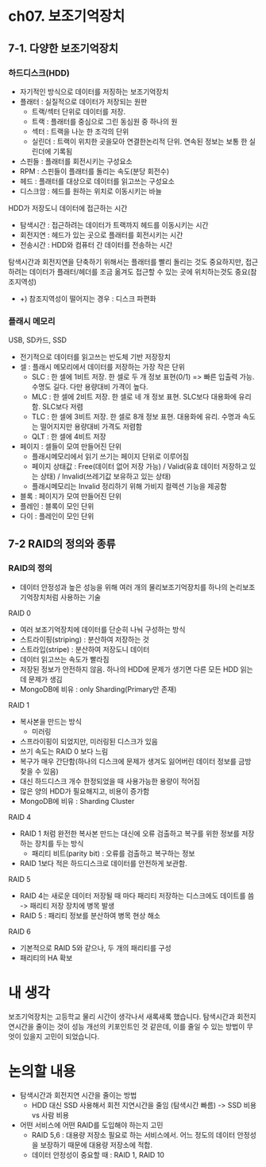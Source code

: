 # ch07. 보조기억장치
## 7-1. 다양한 보조기억장치
### 하드디스크(HDD)
- 자기적인 방식으로 데이터를 저징하는 보조기억장치
- 플래터 : 실질적으로 데이터가 저장되는 원판
    - 트랙/섹터 단위로 데이터를 저장.
    - 트랙 : 플래터를 중심으로 그린 동심원 중 하나의 원
    - 섹터 : 트랙을 나눈 한 조각의 단위
    - 실린더 : 트랙이 위치한 곳을모아 연결한논리적 단위. 연속된 정보는 보통 한 실린더에 기록됨
- 스핀들 : 플래터를 회전시키는 구성요소
- RPM : 스핀들이 플래터를 돌리는 속도(분당 회전수)
- 헤드 : 플래터를 대상으로 데이터를 읽고쓰는 구성요소
- 디스크암 : 헤드를 원하는 위치로 이동시키는 바늘

HDD가 저장도니 데이터에 접근하는 시간
- 탐색시간 : 접근하려는 데이터가 트랙까지 헤드를 이동시키는 시간
- 회전지연 : 헤드가 있는 곳으로 플래터를 회전시키는 시간
- 전송시간 : HDD와 컴퓨터 간 데이터를 전송하는 시간

탐색시간과 회전지연을 단축하기 위해서는 플래터를 빨리 돌리는 것도 중요하지만, 접근하려는 데이터가 플래터/헤더를 조금 옮겨도 접근할 수 있는 곳에 위치하는것도 중요(참조지역성)
- +) 참조지역성이 떨어지는 경우 : 디스크 파편화

### 플래시 메모리
USB, SD카드, SSD
- 전기적으로 데이터를 읽고쓰는 반도체 기반 저장장치
- 셀 : 플래시 메모리에서 데이터를 저장하는 가장 작은 단위
    - SLC : 한 셀에 1비트 저장.  한 셀로 두 개 정보 표현(0/1) => 빠른 입출력 가능. 수명도 길다. 다만 용량대비 가격이 높다.
    - MLC : 한 셀에 2비트 저장.  한 셀로 네 개 정보 표현. SLC보다 대용화에 유리함. SLC보다 저렴
    - TLC : 한 셀에 3비트 저장.  한 셀로 8개 정보 표현. 대용화에 유리. 수명과 속도는 떨어지지만 용량대비 가격도 저렴함
    - QLT : 한 셀에 4비트 저장
- 페이지 : 셀들이 모여 만들어진 단위
    - 플래시메모리에서 읽기 쓰기는 페이지 단위로 이루어짐
    - 페이지 상태값 : Free(데이터 없어 저장 가능) / Valid(유효 데이터 저장하고 있는 상태) / Invalid(쓰레기값 보유하고 있는 상태)
    - 플래시메모리는 Invalid 정리하기 위해 가비지 컬렉션 기능을 제공함
- 블록 : 페이지가 모여 만들어진 단위
- 플레인 : 블록이 모인 단위
- 다이 : 플레인이 모인 단위

## 7-2 RAID의 정의와 종류
### RAID의 정의
- 데이터 안정성과 높은 성능을 위해 여러 개의 물리보조기억장치를 하나의 논리보조기억장치처럼 사용하는 기술

RAID 0 
- 여러 보조기억장치에 데이터를 단순히 나눠 구성하는 방식
- 스트라이핑(striping) : 분산하여 저장하는 것
- 스트라입(stripe) : 분산하여 저장도니 데이터
- 데이터 읽고쓰는 속도가 빨라짐
- 저장된 정보가 안전하지 않음. 하나의 HDD에 문제가 생기면 다른 모든 HDD 읽는데 문제가 생김
- MongoDB에 비유 : only Sharding(Primary만 존재)

RAID 1
- 복사본을 만드는 방식
    - 미러링
- 스프라이핑이 되었지만, 미러링된 디스크가 있음
- 쓰기 속도는 RAID 0 보다 느림
- 복구가 매우 간단함(하나의 디스크에 문제가 생겨도 잃어버린 데이터 정보를 금방 찾을 수 있음)
- 대신 하드디스크 개수 한정되었을 때 사용가능한 용량이 적어짐
- 많은 양의 HDD가 필요해지고, 비용이 증가함
- MongoDB에 비유 : Sharding Cluster

RAID 4
- RAID 1 처럼 완전한 복사본 만드는 대신에 오류 검출하고 복구를 위한 정보를 저장하는 장치를 두는 방식
    - 패리티 비트(parity bit) : 오류를 검출하고 복구하는 정보
- RAID 1보다 적은 하드디스크로 데이터를 안전하게 보관함.


RAID 5
- RAID 4는 새로운 데이터 저장될 때 마다 패리티 저장하는 디스크에도 데이트를 씀 -> 패리티 저장 장치에 병목 발생
- RAID 5 : 패리티 정보를 분산하여 병목 현상 해소

RAID 6
- 기본적으로 RAID 5와 같으나, 두 개의 패리티를 구성
- 패리티의 HA 확보

# 내 생각
보조기억장치는 고등학교 물리 시간이 생각나서 새록새록 했습니다. 탐색시간과 회전지연시간을 줄이는 것이 성능 개선의 키포인트인 것 같은데, 이를 줄일 수 있는 방법이 무엇이 있을지 고민이 되었습니다.

# 논의할 내용
- 탐색시간과 회전지연 시간을 줄이는 방법
  - HDD 대신 SSD 사용해서 회전 지연시간을 줄임 (탐색시간 빠름) -> SSD 비용 vs 사람 비용
- 어떤 서비스에 어떤 RAID를 도입해야 하는지 고민
  - RAID 5,6 : 대용량 저장소 필요로 하는 서비스에서. 어느 정도의 데이터 안정성을 보장하기 때문에 대용량 저장소에 적합.
  - 데이터 안정성이 중요할 때 : RAID 1, RAID 10